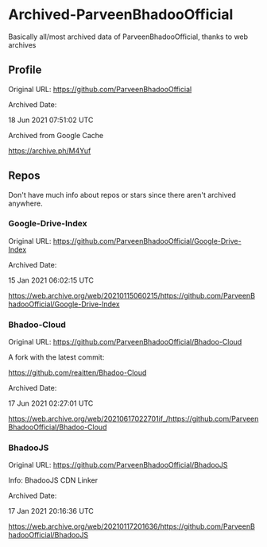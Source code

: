 # Archived-ParveenBhadooOfficial
Basically all/most archived data of ParveenBhadooOfficial, thanks to web archives 

## Profile
Original URL: https://github.com/ParveenBhadooOfficial

Archived Date: 

18 Jun 2021 07:51:02 UTC

Archived from Google Cache

https://archive.ph/M4Yuf

## Repos
Don't have much info about repos or stars since there aren't archived anywhere.

### Google-Drive-Index
Original URL: https://github.com/ParveenBhadooOfficial/Google-Drive-Index

Archived Date:

15 Jan 2021 06:02:15 UTC

https://web.archive.org/web/20210115060215/https://github.com/ParveenBhadooOfficial/Google-Drive-Index

### Bhadoo-Cloud
Original URL: https://github.com/ParveenBhadooOfficial/Bhadoo-Cloud

A fork with the latest commit: 

https://github.com/reaitten/Bhadoo-Cloud

Archived Date:

17 Jun 2021 02:27:01 UTC

https://web.archive.org/web/20210617022701if_/https://github.com/ParveenBhadooOfficial/Bhadoo-Cloud

### BhadooJS

Original URL: https://github.com/ParveenBhadooOfficial/BhadooJS

Info: BhadooJS CDN Linker 

Archived Date:

17 Jan 2021 20:16:36 UTC

https://web.archive.org/web/20210117201636/https://github.com/ParveenBhadooOfficial/BhadooJS
